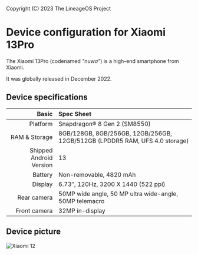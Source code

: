 Copyright (C) 2023 The LineageOS Project

Device configuration for Xiaomi 13Pro
=========================================

The Xiaomi 13Pro (codenamed _"nuwa"_) is a high-end smartphone from Xiaomi.

It was globally released in December 2022.

## Device specifications

Basic   | Spec Sheet
-------:|:-------------------------
Platform | Snapdragon® 8 Gen 2 (SM8550)
RAM & Storage | 8GB/128GB, 8GB/256GB, 12GB/256GB, 12GB/512GB (LPDDR5 RAM, UFS 4.0 storage)
Shipped Android Version | 13
Battery | Non-removable, 4820 mAh
Display | 6.73″, 120Hz, 3200 X 1440 (522 ppi)
Rear camera | 50MP wide angle, 50 MP ultra wide-angle, 50MP telemacro
Front camera | 32MP in-display

## Device picture

![Xiaomi 12](https://cdn.cnbj1.fds.api.mi-img.com/product-images/xiaomi13pro5r9luc/specs/4025.png "Xiaomi 13Pro")